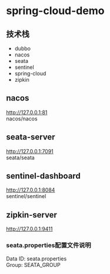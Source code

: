 # spring-cloud-demo

## 技术栈
* dubbo
* nacos
* seata
* sentinel
* spring-cloud
* zipkin

## nacos
http://127.0.0.1:81
<br>
nacos/nacos

## seata-server
http://127.0.0.1:7091
<br>
seata/seata

## sentinel-dashboard
http://127.0.0.1:8084
<br>
sentinel/sentinel

## zipkin-server
http://127.0.0.1:9411

### seata.properties配置文件说明
Data ID: seata.properties
<br>
Group: SEATA_GROUP